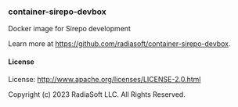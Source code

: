 ### container-sirepo-devbox

Docker image for Sirepo development

Learn more at https://github.com/radiasoft/container-sirepo-devbox.

#### License

License: http://www.apache.org/licenses/LICENSE-2.0.html

Copyright (c) 2023 RadiaSoft LLC.  All Rights Reserved.
